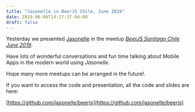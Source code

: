```yaml
---
title: "Jasonelle in BeerJS Chile, June 2019"
date: 2019-06-06T14:27:37-04:00
draft: false
---
```


Yesterday we presented [Jasonelle](https://jasonelle.com) in the meetup *[BeerJS Santiago Chile June 2019](https://twitter.com/BeerJSSantiago/status/1136423137493639169)*.

Have lots of wonderful conversations and fun time talking
about Mobile Apps in the modern world using *Jasonelle*.

Hope many more meetups can be arranged in the future!.

If you want to access the code and presentation, all the 
code and slides are here:

[https://github.com/jasonelle/beerjs](https://github.com/jasonelle/beerjs)